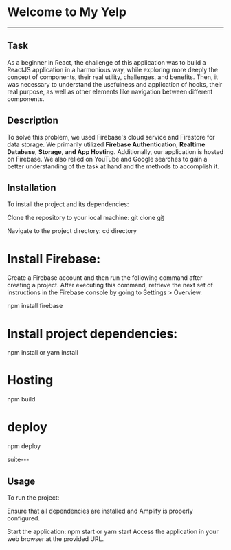 # Welcome to My Yelp

---

## Task

As a beginner in React, the challenge of this application was to build a ReactJS application in a harmonious way, while exploring more deeply the concept of components, their real utility, challenges, and benefits. Then, it was necessary to understand the usefulness and application of hooks, their real purpose, as well as other elements like navigation between different components.

## Description

To solve this problem, we used Firebase's cloud service and Firestore for data storage. We primarily utilized **Firebase Authentication**, **Realtime Database**, **Storage**, **and App Hosting**. Additionally, our application is hosted on Firebase. We also relied on YouTube and Google searches to gain a better understanding of the task at hand and the methods to accomplish it.

## Installation

To install the project and its dependencies:

Clone the repository to your local machine:
git clone [git](https://github.com/Kougang/myinstagram.git)

Navigate to the project directory:
cd <myinstagram> directory

# Install Firebase:

Create a Firebase account and then run the following command after creating a project. After executing this command, retrieve the next set of instructions in the Firebase console by going to Settings > Overview.

npm install firebase

# Install project dependencies:

npm install or yarn install

# Hosting

npm build

# deploy

npm deploy

suite---

## Usage

To run the project:

Ensure that all dependencies are installed and Amplify is properly configured.

Start the application:
npm start or yarn start
Access the application in your web browser at the provided URL.
